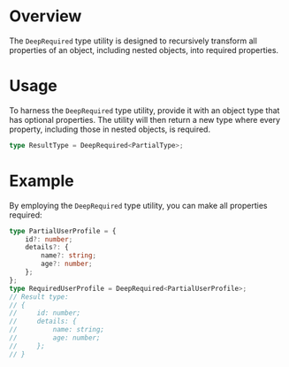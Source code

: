 # Overview
The `DeepRequired` type utility is designed to recursively transform all properties of an object, including nested objects, into required properties. 

# Usage
To harness the `DeepRequired` type utility, provide it with an object type that has optional properties. The utility will then return a new type where every property, including those in nested objects, is required.
```typescript
type ResultType = DeepRequired<PartialType>;
```

# Example
By employing the `DeepRequired` type utility, you can make all properties required:
```typescript
type PartialUserProfile = {
    id?: number;
    details?: {
        name?: string;
        age?: number;
    };
};
type RequiredUserProfile = DeepRequired<PartialUserProfile>;
// Result type: 
// {
//     id: number;
//     details: {
//         name: string;
//         age: number;
//     };
// }
```
